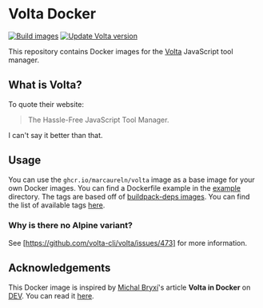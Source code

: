 # Volta Docker

[![Build images](https://github.com/marcaureln/docker-volta/actions/workflows/build.yml/badge.svg?branch=main)](https://github.com/marcaureln/docker-volta/actions/workflows/build.yml)
[![Update Volta version](https://github.com/marcaureln/docker-volta/actions/workflows/update.yml/badge.svg?branch=main)](https://github.com/marcaureln/docker-volta/actions/workflows/update.yml)

This repository contains Docker images for the [Volta](https://volta.sh) JavaScript tool manager.

## What is Volta?

To quote their website:

> The Hassle-Free JavaScript Tool Manager.

I can't say it better than that.

## Usage

You can use the `ghcr.io/marcaureln/volta` image as a base image for your own Docker images. You can find a Dockerfile example in the [example](./example/) directory.
The tags are based off of [buildpack-deps images](https://hub.docker.com/_/buildpack-deps/). You can find the list of available tags [here](https://github.com/marcaureln/docker-volta/pkgs/container/volta/versions?filters[version_type]=tagged).

### Why is there no Alpine variant?

See [https://github.com/volta-cli/volta/issues/473] for more information.

## Acknowledgements

This Docker image is inspired by [Michal Bryxí](https://github.com/MichalBryxi)'s article **Volta in Docker** on [DEV](https://dev.to/). You can read it [here](https://dev.to/michalbryxi/volta-in-docker-162a).
